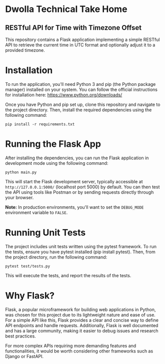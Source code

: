 # Dwolla Technical Take Home
## RESTful API for Time with Timezone Offset
This repository contains a Flask application implementing a simple RESTful API to retrieve the current time in UTC format and optionally adjust it to a provided timezone.

# Installation
To run the application, you'll need Python 3 and pip (the Python package manager) installed on your system. You can follow the official instructions for installation here: https://www.python.org/downloads/

Once you have Python and pip set up, clone this repository and navigate to the project directory. Then, install the required dependencies using the following command:
```
pip install -r requirements.txt
```

# Running the Flask App
After installing the dependencies, you can run the Flask application in development mode using the following command:
```
python main.py
```

This will start the Flask development server, typically accessible at `http://127.0.0.1:5000/` (localhost port 5000) by default. You can then test the API using tools like Postman or by sending requests directly through your browser.

**Note:** In production environments, you'll want to set the `DEBUG_MODE` environment variable to `FALSE`.

# Running Unit Tests
The project includes unit tests written using the pytest framework. To run the tests, ensure you have pytest installed (pip install pytest). Then, from the project directory, run the following command:
```
pytest test/tests.py
```
This will execute the tests, and report the results of the tests.

# Why Flask?
Flask, a popular microframework for building web applications in Python, was chosen for this project due to its lightweight nature and ease of use. For a simple API like this, Flask provides a clear and concise way to define API endpoints and handle requests. Additionally, Flask is well documented and has a large community, making it easier to debug issues and research best practices.

For more complex APIs requiring more demanding features and functionalities, it would be worth considering other frameworks such as Django or FastAPI.